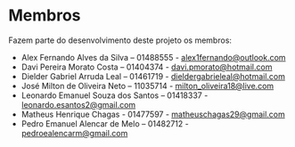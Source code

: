 # Membros

Fazem parte do desenvolvimento deste projeto os membros:

* Alex Fernando Alves da Silva – 01488555 - alex1fernando@outlook.com
* Davi Pereira Morato Costa – 01404374 - davi.pmorato@hotmail.com
* Dielder Gabriel Arruda Leal – 01461719 - dieldergabrieleal@hotmail.com
* José Milton de Oliveira Neto – 11035714 - milton_oliveira18@live.com
* Leonardo Emanuel Souza dos Santos – 01418337 - leonardo.esantos2@gmail.com
* Matheus Henrique Chagas - 01477597 - matheuschagas29@gmail.com
* Pedro Emanuel Alencar de Melo – 01482712 - pedroealencarm@gmail.com

